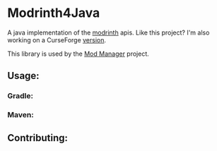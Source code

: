 # Modrinth4Java
A java implementation of the [modrinth](https://docs.modrinth.com/) apis.
Like this project? I'm also working on a CurseForge [version](https://github.com/lochnessdragon).

This library is used by the [Mod Manager](https://github.com/lochnessdragon/modmanager) project.

## Usage:
### Gradle:
### Maven:

## Contributing: